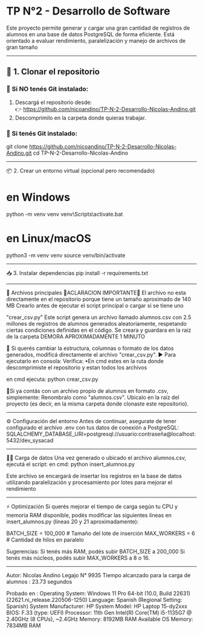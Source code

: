# TP N°2 - Desarrollo de Software

Este proyecto permite generar y cargar una gran cantidad de registros de alumnos en una base de datos PostgreSQL de forma eficiente. Está orientado a evaluar rendimiento, paralelización y manejo de archivos de gran tamaño

---

## 🧱 1. Clonar el repositorio

### 🔸 Si **NO** tenés Git instalado:

1. Descargá el repositorio desde:  
   👉 https://github.com/nicoandino/TP-N-2-Desarrollo-Nicolas-Andino.git  
2. Descomprimilo en la carpeta donde quieras trabajar.

### 🔹 Si **tenés Git** instalado:

git clone https://github.com/nicoandino/TP-N-2-Desarrollo-Nicolas-Andino.git
cd TP-N-2-Desarrollo-Nicolas-Andino

------
📦 2. Crear un entorno virtual (opcional pero recomendado)
# en Windows
python -m venv venv
venv\Scripts\activate.bat

# en Linux/macOS
python3 -m venv venv
source venv/bin/activate

------
📥 3. Instalar dependencias
pip install -r requirements.txt

------

🧾 Archivos principales
📌ACLARACION IMPORTANTE📌
El archivo no esta directamente en el repositorio porque tiene un tamaño aproximado de 140 MB
Crearlo antes de ejecutar el script principal o cargar si se tiene uno

"crear_csv.py"
Este script genera un archivo llamado alumnos.csv con 2.5 millones de registros de alumnos generados aleatoriamente, respetando ciertas condiciones definidas en el código.
Se creara y guardara en la raiz de la carpeta
DEMORA APROXIMADAMENTE 1 MINUTO

📌 Si querés cambiar la estructura, columnas o formato de los datos generados, modificá directamente el archivo "crear_csv.py".
▶️ Para ejecutarlo en consola:
Verifica: •En cmd estes en la ruta donde descomprimiste el repositorio y estan todos los archivos

en cmd ejecuta:
python crear_csv.py

📌Si ya contás con un archivo propio de alumnos en formato .csv, simplemente:
Renombralo como "alumnos.csv".
Ubicalo en la raíz del proyecto (es decir, en la misma carpeta donde clonaste este repositorio).

------

⚙️ Configuración del entorno
Antes de continuar, asegurate de tener configurado el archivo .env con tus datos de conexión a PostgreSQL:
SQLALCHEMY_DATABASE_URI=postgresql://usuario:contraseña@localhost:5432/dev_sysacad

------
📌🚀 Carga de datos
Una vez generado o ubicado el archivo alumnos.csv, ejecutá el script:
en cmd:
python insert_alumnos.py

Este archivo se encargará de insertar los registros en la base de datos utilizando paralelización y procesamiento por lotes para mejorar el rendimiento

------
⚡ Optimización
Si querés mejorar el tiempo de carga según tu CPU y memoria RAM disponible, podés modificar las siguientes líneas en insert_alumnos.py (líneas 20 y 21 aproximadamente):

BATCH_SIZE = 100_000   # Tamaño del lote de inserción
MAX_WORKERS = 6        # Cantidad de hilos en paralelo

Sugerencias:
Si tenés más RAM, podés subir BATCH_SIZE a 200_000
Si tenés más núcleos, podés subir MAX_WORKERS a 8 o 16.

------

Autor: Nicolas Andino
Legajo N° 9935
Tiempo alcanzado para la carga de alumnos : 23.73 segundos

Probado en :
Operating System: Windows 11 Pro 64-bit (10.0, Build 22631) (22621.ni_release.220506-1250)
Language: Spanish (Regional Setting: Spanish)
System Manufacturer: HP
System Model: HP Laptop 15-dy2xxx
BIOS: F.33 (type: UEFI)
Processor: 11th Gen Intel(R) Core(TM) i5-1135G7 @ 2.40GHz (8 CPUs), ~2.4GHz
Memory: 8192MB RAM
Available OS Memory: 7834MB RAM
